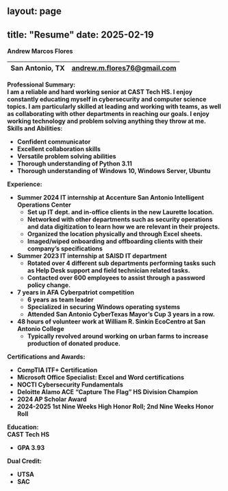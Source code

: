 layout: page
---
title: "Resume"
date: 2025-02-19
---
**Andrew Marcos Flores**

| San Antonio, TX | andrew.m.flores76@gmail.com  |
| :---- | ----: |

**Professional Summary:**  
**I am a reliable and hard working senior at CAST Tech HS. I enjoy constantly educating myself in cybersecurity and computer science topics. I am particularly skilled at leading and working with teams, as well as collaborating with other departments in reaching our goals. I enjoy working technology and problem solving anything they throw at me.**  
**Skills and Abilities:**

* **Confident communicator**  
* **Excellent collaboration skills**  
* **Versatile problem solving abilities**  
* **Thorough understanding of Python 3.11**  
* **Thorough understanding of Windows 10, Windows Server, Ubuntu**

**Experience:**

* **Summer 2024 IT internship at Accenture San Antonio Intelligent Operations Center**  
  * **Set up IT dept. and in-office clients in the new Laurette location.**  
  * **Networked with other departments such as security operations and data digitization to learn how we are relevant in their projects.**  
  * **Organized the location physically and through Excel sheets.**  
  * **Imaged/wiped onboarding and offboarding clients with their company’s specifications**  
* **Summer 2023 IT internship at SAISD IT department**   
  * **Rotated over 4 different sub departments performing tasks such as Help Desk support and field technician related tasks.**  
  * **Contacted over 600 employees to assist through a password policy change.**  
* **7 years in AFA Cyberpatriot competition**  
  * **6 years as team leader**  
  * **Specialized in securing Windows operating systems**  
  * **Attended San Antonio CyberTexas Mayor’s Cup 3 years in a row.**  
* **48 hours of volunteer work at William R. Sinkin EcoCentro at San Antonio College**  
  * **Typically revolved around working on urban farms to increase production of donated produce.** 

**Certifications and Awards:**

* **CompTIA ITF+ Certification**  
* **Microsoft Office Specialist: Excel and Word certifications**  
* **NOCTI Cybersecurity Fundamentals**  
* **Deloitte Alamo ACE “Capture The Flag” HS Division Champion**  
* **2024 AP Scholar Award**  
* **2024-2025 1st Nine Weeks High Honor Roll; 2nd Nine Weeks Honor Roll**

**Education:**  
**CAST Tech HS**

* **GPA 3.93**

**Dual Credit:**

* **UTSA**  
* **SAC**
